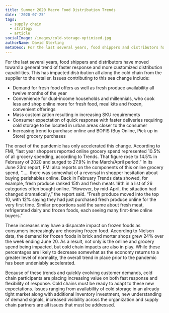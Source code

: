 ```yaml
---
title: Summer 2020 Macro Food Distribution Trends
date: '2020-07-25'
tags:
  - supply chain
  - strategy
  - article
socialImage: /images/cold-storage-optimized.jpg
authorName: David Sterling
metaDesc: For the last several years, food shippers and distributors have moved toward a general trend of faster response and more customized distribution capabilities.
---
```


For the last several years, food shippers and distributors have moved toward a general trend of faster response and more customized distribution capabilities. This has impacted distribution all along the cold chain from the supplier to the retailer. Issues contributing to this sea change include:

- Demand for fresh food offers as well as fresh produce availability all twelve months of the year
- Convenience for dual-income households and millennials, who cook less and shop online more for fresh food, meal kits and frozen, convenient offerings
- Mass customization resulting in increasing SKU requirements
- Consumer expectation of quick response with faster deliveries requiring cold storage to be located in urban areas closer to the consumer
- Increasing trend to purchase online and BOPIS (Buy Online, Pick up in Store) grocery purchases

The onset of the pandemic has only accelerated this change. According to FMI, “last year shoppers reported online grocery spend represented 10.5% of all grocery spending, according to Trends. That figure rose to 14.5% in February of 2020 and surged to 27.9% in the March/April period.” In its June 23rd report, FMI also reports on the components of this online grocery spend, “….. there was somewhat of a reversal in shopper hesitation about buying perishables online. Back in February Trends data showed, for example, fresh produce ranked 15th and fresh meats 19th in a list of 26 categories often bought online. “However, by mid-April, the situation had changed dramatically,” the report said. “Fresh produce moved into the top 10, with 12% saying they had just purchased fresh produce online for the very first time. Similar proportions said the same about fresh meat, refrigerated dairy and frozen foods, each seeing many first-time online buyers.”

These increases may have a disparate impact on frozen foods as consumers increasingly are choosing frozen food. According to Nielsen data, the demand for frozen foods in brick and mortar shops grew 24% over the week ending June 20. As a result, not only is the online and grocery spend being impacted, but cold chain impacts are also in play. While these percentages are likely to decrease somewhat as the economy returns to a greater level of normality, the overall trend in place prior to the pandemic has been undeniably accelerated.

Because of these trends and quickly evolving customer demands, cold chain participants are placing increasing value on both fast response and flexibility of response. Cold chains must be ready to adapt to these new expectations. Issues ranging from availability of cold storage in an already tight market along with additional Inventory investment, new understanding of demand signals, increased visibility across the organization and supply chain partners are all issues that must be addressed.
